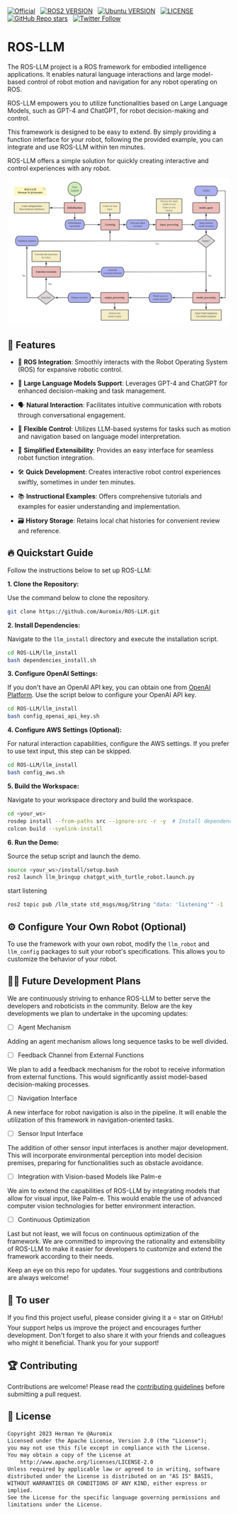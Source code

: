 [![Official](https://img.shields.io/badge/Official%20-Auromix-blue?style=flat&logo=world&logoColor=white)](https://github.com/Auromix) &nbsp;
[![ROS2 VERSION](https://img.shields.io/badge/ROS-ROS%202%20Humble-brightgreen)](http://docs.ros.org/en/humble/index.html) &nbsp;
[![Ubuntu VERSION](https://img.shields.io/badge/Ubuntu-22.04-green)](https://ubuntu.com/) &nbsp; [![LICENSE](https://img.shields.io/badge/license-Apache--2.0-informational)](https://github.com/mangdangroboticsclub/chatgpt-minipupper2-ros2-humble/blob/main/LICENSE) &nbsp;
[![GitHub Repo stars](https://img.shields.io/github/stars/Auromix/ROS-LLM?style=social)](https://github.com/Auromix/ROS-LLM/stargazers) &nbsp;
[![Twitter Follow](https://img.shields.io/twitter/follow/Hermanye233?style=social)](https://twitter.com/Hermanye233) &nbsp;
# ROS-LLM
The ROS-LLM project is a ROS framework for embodied intelligence applications. It enables natural language interactions and large model-based control of robot motion and navigation for any robot operating on ROS.

ROS-LLM empowers you to utilize functionalities based on Large Language Models, such as GPT-4 and ChatGPT, for robot decision-making and control. 

This framework is designed to be easy to extend. By simply providing a function interface for your robot, following the provided example, you can integrate and use ROS-LLM within ten minutes. 

ROS-LLM offers a simple solution for quickly creating interactive and control experiences with any robot.

![Related Schematics](llm_imgs/flow_diagram.png)
## 🚀 Features

- 🤖 **ROS Integration**: Smoothly interacts with the Robot Operating System (ROS) for expansive robotic control. 

- 🧠 **Large Language Models Support**: Leverages GPT-4 and ChatGPT for enhanced decision-making and task management.

- 🗣️ **Natural Interaction**: Facilitates intuitive communication with robots through conversational engagement.

- 🔄 **Flexible Control**: Utilizes LLM-based systems for tasks such as motion and navigation based on language model interpretation.

- 🔌 **Simplified Extensibility**: Provides an easy interface for seamless robot function integration. 

- 🛠️ **Quick Development**: Creates interactive robot control experiences swiftly, sometimes in under ten minutes.

- 📚 **Instructional Examples**: Offers comprehensive tutorials and examples for easier understanding and implementation.

- 🗃️ **History Storage**: Retains local chat histories for convenient review and reference.



## 🔥 Quickstart Guide

Follow the instructions below to set up ROS-LLM:

**1. Clone the Repository:**

Use the command below to clone the repository.
```bash
git clone https://github.com/Auromix/ROS-LLM.git
```

**2. Install Dependencies:**

Navigate to the `llm_install` directory and execute the installation script.
```bash
cd ROS-LLM/llm_install
bash dependencies_install.sh
```

**3. Configure OpenAI Settings:**

If you don't have an OpenAI API key, you can obtain one from [OpenAI Platform](https://platform.openai.com). Use the script below to configure your OpenAI API key.
```bash
cd ROS-LLM/llm_install
bash config_openai_api_key.sh
```

**4. Configure AWS Settings (Optional):**

For natural interaction capabilities, configure the AWS settings. If you prefer to use text input, this step can be skipped.
```bash
cd ROS-LLM/llm_install
bash config_aws.sh
```

**5. Build the Workspace:**

Navigate to your workspace directory and build the workspace.
```bash
cd <your_ws>
rosdep install --from-paths src --ignore-src -r -y  # Install dependencies
colcon build --symlink-install
```

**6. Run the Demo:**

Source the setup script and launch the demo.
```bash
source <your_ws>/install/setup.bash
ros2 launch llm_bringup chatgpt_with_turtle_robot.launch.py
```
start listening
```bash
ros2 topic pub /llm_state std_msgs/msg/String "data: 'listening'" -1
```

## ⚙️ Configure Your Own Robot (Optional)

To use the framework with your own robot, modify the `llm_robot` and `llm_config` packages to suit your robot's specifications. This allows you to customize the behavior of your robot.


## 🧑‍💻 Future Development Plans

We are continuously striving to enhance ROS-LLM to better serve the developers and roboticists in the community. Below are the key developments we plan to undertake in the upcoming updates:

- [ ] Agent Mechanism

Adding an agent mechanism allows long sequence tasks to be well divided.

- [ ] Feedback Channel from External Functions

We plan to add a feedback mechanism for the robot to receive information from external functions. This would significantly assist model-based decision-making processes.

- [ ] Navigation Interface

A new interface for robot navigation is also in the pipeline. It will enable the utilization of this framework in navigation-oriented tasks.

- [ ] Sensor Input Interface

The addition of other sensor input interfaces is another major development. This will incorporate environmental perception into model decision premises, preparing for functionalities such as obstacle avoidance.

- [ ] Integration with Vision-based Models like Palm-e

We aim to extend the capabilities of ROS-LLM by integrating models that allow for visual input, like Palm-e. This would enable the use of advanced computer vision technologies for better environment interaction.

- [ ] Continuous Optimization

Last but not least, we will focus on continuous optimization of the framework. We are committed to improving the rationality and extensibility of ROS-LLM to make it easier for developers to customize and extend the framework according to their needs.

Keep an eye on this repo for updates. Your suggestions and contributions are always welcome!



## 🙋 To user
If you find this project useful, please consider giving it a ⭐️ star on GitHub! Your support helps us improve the project and encourages further development. Don't forget to also share it with your friends and colleagues who might it beneficial. Thank you for your support! 

## 🏆 Contributing
Contributions are welcome! Please read the [contributing guidelines](CONTRIBUTING.md) before submitting a pull request.



## 🪪 License
```
Copyright 2023 Herman Ye @Auromix
Licensed under the Apache License, Version 2.0 (the "License");
you may not use this file except in compliance with the License.
You may obtain a copy of the License at
    http://www.apache.org/licenses/LICENSE-2.0
Unless required by applicable law or agreed to in writing, software
distributed under the License is distributed on an "AS IS" BASIS,
WITHOUT WARRANTIES OR CONDITIONS OF ANY KIND, either express or implied.
See the License for the specific language governing permissions and
limitations under the License. 
```
